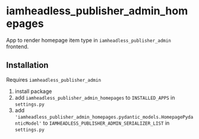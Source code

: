 # iamheadless_publisher_admin_homepages

App to render homepage item type in `iamheadless_publisher_admin` frontend.

## Installation

Requires `iamheadless_publisher_admin`

1. install package
2. add `iamheadless_publisher_admin_homepages` to `INSTALLED_APPS` in `settings.py`
3. add `'iamheadless_publisher_admin_homepages.pydantic_models.HomepagePydanticModel'` to `IAMHEADLESS_PUBLISHER_ADMIN_SERIALIZER_LIST` in `settings.py`
